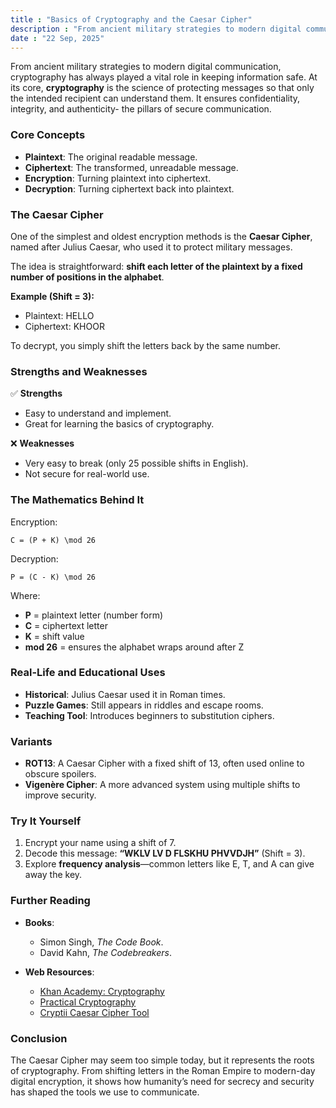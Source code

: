 ```yaml
---
title : "Basics of Cryptography and the Caesar Cipher"
description : "From ancient military strategies to modern digital communication, cryptography has always played a vital role in keeping information safe. At its core, cryptography is the science of protecting messages so that only the intended recipient can understand them. It ensures confidentiality, integrity, and authenticity- the pillars of secure communication."
date : "22 Sep, 2025"
---
```

From ancient military strategies to modern digital communication, cryptography has always played a vital role in keeping information safe. At its core, **cryptography** is the science of protecting messages so that only the intended recipient can understand them. It ensures confidentiality, integrity, and authenticity- the pillars of secure communication.

### Core Concepts

* **Plaintext**: The original readable message.
* **Ciphertext**: The transformed, unreadable message.
* **Encryption**: Turning plaintext into ciphertext.
* **Decryption**: Turning ciphertext back into plaintext.

### The Caesar Cipher

One of the simplest and oldest encryption methods is the **Caesar Cipher**, named after Julius Caesar, who used it to protect military messages.

The idea is straightforward: **shift each letter of the plaintext by a fixed number of positions in the alphabet**.

**Example (Shift = 3):**

* Plaintext: HELLO
* Ciphertext: KHOOR

To decrypt, you simply shift the letters back by the same number.

### Strengths and Weaknesses

✅ **Strengths**

* Easy to understand and implement.
* Great for learning the basics of cryptography.

❌ **Weaknesses**

* Very easy to break (only 25 possible shifts in English).
* Not secure for real-world use.

### The Mathematics Behind It

Encryption:

```
C = (P + K) \mod 26
```

Decryption:

```
P = (C - K) \mod 26
```

Where:

* **P** = plaintext letter (number form)
* **C** = ciphertext letter
* **K** = shift value
* **mod 26** = ensures the alphabet wraps around after Z

### Real-Life and Educational Uses

* **Historical**: Julius Caesar used it in Roman times.
* **Puzzle Games**: Still appears in riddles and escape rooms.
* **Teaching Tool**: Introduces beginners to substitution ciphers.

### Variants

* **ROT13**: A Caesar Cipher with a fixed shift of 13, often used online to obscure spoilers.
* **Vigenère Cipher**: A more advanced system using multiple shifts to improve security.

### Try It Yourself

1. Encrypt your name using a shift of 7.
2. Decode this message: **“WKLV LV D FLSKHU PHVVDJH”** (Shift = 3).
3. Explore **frequency analysis**—common letters like E, T, and A can give away the key.

### Further Reading

* **Books**:

  * Simon Singh, *The Code Book*.
  * David Kahn, *The Codebreakers*.

* **Web Resources**:

  * <a href="https://www.khanacademy.org/computing/computer-science/cryptography" target="_blank">Khan Academy: Cryptography</a>
  * <a href="https://practicalcryptography.com" target="_blank">Practical Cryptography</a>
  * <a href="https://cryptii.com" target="_blank">Cryptii Caesar Cipher Tool</a>

### Conclusion

The Caesar Cipher may seem too simple today, but it represents the roots of cryptography. From shifting letters in the Roman Empire to modern-day digital encryption, it shows how humanity’s need for secrecy and security has shaped the tools we use to communicate.